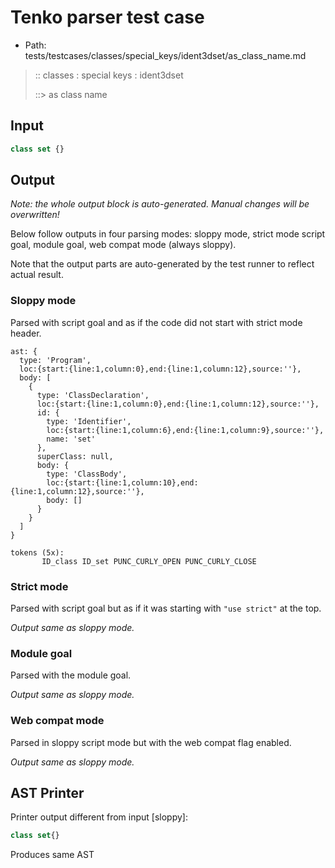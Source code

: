 # Tenko parser test case

- Path: tests/testcases/classes/special_keys/ident3dset/as_class_name.md

> :: classes : special keys : ident3dset
>
> ::> as class name

## Input

`````js
class set {}
`````

## Output

_Note: the whole output block is auto-generated. Manual changes will be overwritten!_

Below follow outputs in four parsing modes: sloppy mode, strict mode script goal, module goal, web compat mode (always sloppy).

Note that the output parts are auto-generated by the test runner to reflect actual result.

### Sloppy mode

Parsed with script goal and as if the code did not start with strict mode header.

`````
ast: {
  type: 'Program',
  loc:{start:{line:1,column:0},end:{line:1,column:12},source:''},
  body: [
    {
      type: 'ClassDeclaration',
      loc:{start:{line:1,column:0},end:{line:1,column:12},source:''},
      id: {
        type: 'Identifier',
        loc:{start:{line:1,column:6},end:{line:1,column:9},source:''},
        name: 'set'
      },
      superClass: null,
      body: {
        type: 'ClassBody',
        loc:{start:{line:1,column:10},end:{line:1,column:12},source:''},
        body: []
      }
    }
  ]
}

tokens (5x):
       ID_class ID_set PUNC_CURLY_OPEN PUNC_CURLY_CLOSE
`````

### Strict mode

Parsed with script goal but as if it was starting with `"use strict"` at the top.

_Output same as sloppy mode._

### Module goal

Parsed with the module goal.

_Output same as sloppy mode._

### Web compat mode

Parsed in sloppy script mode but with the web compat flag enabled.

_Output same as sloppy mode._

## AST Printer

Printer output different from input [sloppy]:

````js
class set{}
````

Produces same AST
